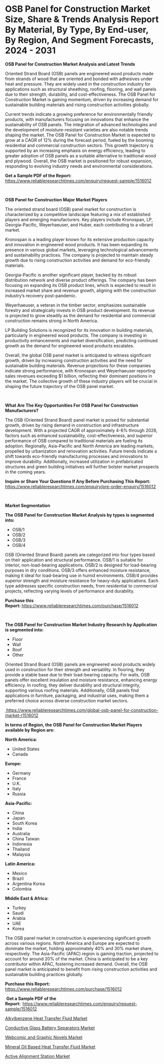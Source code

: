<p><h1>OSB Panel for Construction Market Size, Share & Trends Analysis Report By Material, By Type, By End-user, By Region, And Segment Forecasts, 2024 - 2031</h1></p><p><strong>OSB Panel for Construction Market Analysis and Latest Trends</strong></p>
<p><p>Oriented Strand Board (OSB) panels are engineered wood products made from strands of wood that are oriented and bonded with adhesives under heat and pressure. They are widely used in the construction industry for applications such as structural sheathing, roofing, flooring, and wall panels due to their strength, durability, and cost-effectiveness. The OSB Panel for Construction Market is gaining momentum, driven by increasing demand for sustainable building materials and rising construction activities globally.</p><p>Current trends indicate a growing preference for environmentally friendly products, with manufacturers focusing on innovations that enhance the sustainability of OSB panels. The integration of advanced technologies and the development of moisture-resistant varieties are also notable trends shaping the market. The OSB Panel for Construction Market is expected to grow at a CAGR of 12% during the forecast period, fueled by the booming residential and commercial construction sectors. This growth trajectory is supported by an increasing emphasis on energy efficiency, leading to greater adoption of OSB panels as a suitable alternative to traditional wood and plywood. Overall, the OSB market is positioned for robust expansion, responding to evolving industry needs and environmental considerations.</p></p>
<p><strong>Get a Sample PDF of the Report:&nbsp;</strong> <a href="https://www.reliableresearchtimes.com/enquiry/request-sample/1516012?utm_campaign=1593&utm_medium=2&utm_source=Github&utm_content=ia&utm_term=27102024&utm_id=osb-panel-for-construction">https://www.reliableresearchtimes.com/enquiry/request-sample/1516012</a></p>
<p>&nbsp;</p>
<p><strong>OSB Panel for Construction Major Market Players</strong></p>
<p><p>The oriented strand board (OSB) panel market for construction is characterized by a competitive landscape featuring a mix of established players and emerging manufacturers. Key players include Kronospan, LP, Georgia-Pacific, Weyerhaeuser, and Huber, each contributing to a vibrant market.</p><p>Kronospan is a leading player known for its extensive production capacity and innovation in engineered wood products. It has been expanding its presence in various global markets, leveraging technological advancements and sustainability practices. The company is projected to maintain steady growth due to rising construction activities and demand for eco-friendly materials.</p><p>Georgia-Pacific is another significant player, backed by its robust distribution network and diverse product offerings. The company has been focusing on expanding its OSB product lines, which is expected to result in increased market share and revenue growth, aligning with the construction industry’s recovery post-pandemic.</p><p>Weyerhaeuser, a veteran in the timber sector, emphasizes sustainable forestry and strategically invests in OSB product development. Its revenue is projected to grow steadily as the demand for residential and commercial construction remains strong in North America.</p><p>LP Building Solutions is recognized for its innovation in building materials, particularly in engineered wood products. The company is investing in productivity enhancements and market diversification, predicting continued growth as the demand for engineered wood products escalates.</p><p>Overall, the global OSB panel market is anticipated to witness significant growth, driven by increasing construction activities and the need for sustainable building materials. Revenue projections for these companies indicate strong performance, with Kronospan and Weyerhaeuser reporting sales revenues exceeding $1 billion, reflecting their dominant positions in the market. The collective growth of these industry players will be crucial in shaping the future trajectory of the OSB panel market.</p></p>
<p>&nbsp;</p>
<p><strong>What Are The Key Opportunities For OSB Panel for Construction Manufacturers?</strong></p>
<p><p>The OSB (Oriented Strand Board) panel market is poised for substantial growth, driven by rising demand in construction and infrastructure development. With a projected CAGR of approximately 4-6% through 2028, factors such as enhanced sustainability, cost-effectiveness, and superior performance of OSB compared to traditional materials are fueling its adoption. Regionally, Asia-Pacific and North America are leading markets, propelled by urbanization and renovation activities. Future trends indicate a shift towards eco-friendly manufacturing processes and innovations to improve durability. Additionally, increased utilization in prefabricated structures and green building initiatives will further bolster market prospects in the coming years.</p></p>
<p><strong>Inquire or Share Your Questions If Any Before Purchasing This Report:</strong> <a href="https://www.reliableresearchtimes.com/enquiry/pre-order-enquiry/1516012?utm_campaign=1593&utm_medium=2&utm_source=Github&utm_content=ia&utm_term=27102024&utm_id=osb-panel-for-construction">https://www.reliableresearchtimes.com/enquiry/pre-order-enquiry/1516012</a></p>
<p>&nbsp;</p>
<p><strong>Market Segmentation</strong></p>
<p><strong>The OSB Panel for Construction Market Analysis by types is segmented into:</strong></p>
<p><ul><li>OSB/1</li><li>OSB/2</li><li>OSB/3</li><li>OSB/4</li></ul></p>
<p><p>OSB (Oriented Strand Board) panels are categorized into four types based on their application and structural performance. OSB/1 is suitable for interior, non-load-bearing applications. OSB/2 is designed for load-bearing purposes in dry conditions. OSB/3 offers enhanced moisture resistance, making it ideal for load-bearing use in humid environments. OSB/4 provides superior strength and moisture resistance for heavy-duty applications. Each type addresses specific construction needs, from residential to commercial projects, reflecting varying levels of performance and durability.</p></p>
<p><strong>Purchase this Report:&nbsp;</strong><a href="https://www.reliableresearchtimes.com/purchase/1516012?utm_campaign=1593&utm_medium=2&utm_source=Github&utm_content=ia&utm_term=27102024&utm_id=osb-panel-for-construction">https://www.reliableresearchtimes.com/purchase/1516012</a></p>
<p>&nbsp;</p>
<p><strong>The OSB Panel for Construction Market Industry Research by Application is segmented into:</strong></p>
<p><ul><li>Floor</li><li>Wall</li><li>Roof</li><li>Other</li></ul></p>
<p><p>Oriented Strand Board (OSB) panels are engineered wood products widely used in construction for their strength and versatility. In flooring, they provide a stable base due to their load-bearing capacity. For walls, OSB panels offer excellent insulation and moisture resistance, enhancing energy efficiency. In roofing, they deliver durability and structural integrity, supporting various roofing materials. Additionally, OSB panels find applications in furniture, packaging, and industrial uses, making them a preferred choice across diverse construction market sectors.</p></p>
<p><a href="https://www.reliableresearchtimes.com/global-osb-panel-for-construction-market-r1516012?utm_campaign=1593&utm_medium=2&utm_source=Github&utm_content=ia&utm_term=27102024&utm_id=osb-panel-for-construction">&nbsp;https://www.reliableresearchtimes.com/global-osb-panel-for-construction-market-r1516012</a></p>
<p><strong>In terms of Region, the OSB Panel for Construction Market Players available by Region are:</strong></p>
<p>
    <p> <strong> North America: </strong>
        <ul>
            <li>United States</li>
            <li>Canada</li>
        </ul>
        </p> 
    <p> <strong> Europe: </strong>
        <ul>
            <li>Germany</li>
            <li>France</li>
            <li>U.K.</li>
            <li>Italy</li>
            <li>Russia</li>
        </ul>
        </p> 
    <p> <strong> Asia-Pacific: </strong>
        <ul>
            <li>China</li>
            <li>Japan</li>
            <li>South Korea</li>
            <li>India</li>
            <li>Australia</li>
            <li>China Taiwan</li>
            <li>Indonesia</li>
            <li>Thailand</li>
            <li>Malaysia</li>
        </ul>
        </p> 
    <p> <strong> Latin America: </strong>
        <ul>
            <li>Mexico</li>
            <li>Brazil</li>
            <li>Argentina Korea</li>
            <li>Colombia</li>
        </ul>
        </p> 
    <p> <strong> Middle East & Africa: </strong>
        <ul>
            <li>Turkey</li>
            <li>Saudi</li>
            <li>Arabia</li>
            <li>UAE</li>
            <li>Korea</li>
        </ul>
    </p>
    </p>
<p><p>The OSB panel market in construction is experiencing significant growth across various regions. North America and Europe are expected to dominate the market, holding approximately 40% and 30% market share, respectively. The Asia-Pacific (APAC) region is gaining traction, projected to account for around 20% of the market. China is anticipated to be a key contributor within APAC, fostering increased demand. Overall, the OSB panel market is anticipated to benefit from rising construction activities and sustainable building practices globally.</p></p>
<p><strong>Purchase this Report: </strong><a href="https://www.reliableresearchtimes.com/purchase/1516012?utm_campaign=1593&utm_medium=2&utm_source=Github&utm_content=ia&utm_term=27102024&utm_id=osb-panel-for-construction">https://www.reliableresearchtimes.com/purchase/1516012</a></p>
<p>&nbsp;<strong>Get a Sample PDF of the Report:&nbsp;&nbsp;</strong><a href="https://www.reliableresearchtimes.com/enquiry/request-sample/1516012?utm_campaign=1593&utm_medium=2&utm_source=Github&utm_content=ia&utm_term=27102024&utm_id=osb-panel-for-construction">https://www.reliableresearchtimes.com/enquiry/request-sample/1516012</a></p>
<p><strong></strong></p>
<p><p><a href="https://www.linkedin.com/pulse/sustainability-trends-alkylbenzene-heat-transfer-fluid-industry-rbxoc?utm_campaign=1593&utm_medium=2&utm_source=Github&utm_content=ia&utm_term=27102024&utm_id=osb-panel-for-construction">Alkylbenzene Heat Transfer Fluid Market</a></p><p><a href="https://www.linkedin.com/pulse/conductive-glass-battery-separators-revenue-growth-report-2024-qz6xc?utm_campaign=1593&utm_medium=2&utm_source=Github&utm_content=ia&utm_term=27102024&utm_id=osb-panel-for-construction">Conductive Glass Battery Separators Market</a></p><p><a href="https://www.linkedin.com/pulse/webcomic-graphic-novels-market-regional-outlook-competition-2024-2031-03e5c?utm_campaign=1593&utm_medium=2&utm_source=Github&utm_content=ia&utm_term=27102024&utm_id=osb-panel-for-construction">Webcomic and Graphic Novels Market</a></p><p><a href="https://www.linkedin.com/pulse/driving-forces-global-mineral-oil-based-heat-transfer-fluid-6gwbe?trk=public_post_embed_feed-article-content&utm_campaign=1593&utm_medium=2&utm_source=Github&utm_content=ia&utm_term=27102024&utm_id=osb-panel-for-construction">Mineral Oil Based Heat Transfer Fluid Market</a></p><p><a href="https://www.linkedin.com/pulse/strategic-market-insights-navigating-global-active-alignment-o5oie?trk=public_post_embed_feed-article-content&utm_campaign=1593&utm_medium=2&utm_source=Github&utm_content=ia&utm_term=27102024&utm_id=osb-panel-for-construction">Active Alignment Station Market</a></p></p>
